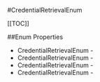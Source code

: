 #CredentialRetrievalEnum

[[TOC]]

##Enum Properties 

* CredentialRetrievalEnum - <remarks />
* CredentialRetrievalEnum - <remarks />
* CredentialRetrievalEnum - <remarks />
* CredentialRetrievalEnum - <remarks />